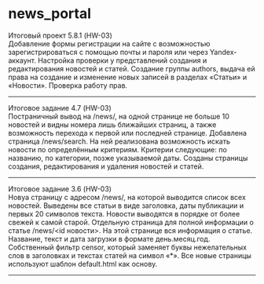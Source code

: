 # news_portal



Итоговый проект 5.8.1 (HW-03)            
Добавление формы регистрации на сайте с возможностью зарегистрироваться с помощью почты и пароля или через Yandex-аккаунт.
Настройка проверки у представлений создания и редактирования новостей и статей. Создание группы authors, выдача ей права на создание и изменение новых записей в разделах «Статьи» и «Новости».
Проверка работу прав.


-----------------------------------------------------------------------------------------------------------------


Итоговое задание 4.7 (HW-03)           
Постраничный вывод на /news/, на одной странице не больше 10 новостей и видны номера лишь ближайших страниц, а также возможность перехода к первой или последней странице.
Добавлена страница /news/search. На ней  реализована возможность искать новости по определённым критериям. Критерии  следующие:
по названию, по категории, позже указываемой даты.
 Созданы страницы создания, редактирования и удаления новостей и статей. 


-----------------------------------------------------------------------------------------------------------------




Итоговое задание 3.6 (HW-03)         
Новуа страницу с адресом /news/, на которой выводится список всех новостей.
Выведены все статьи в виде заголовка, даты публикации и первых 20 символов текста.
Новости выводятся в порядке от более свежей к самой старой.
Отдельную страница для полной информации о статье /news/<id новости>.
На этой странице вся информация о статье. Название, текст и дата загрузки в формате день.месяц.год.
Собственный фильтр censor, который заменяет буквы нежелательных слов в заголовках и текстах статей на символ «*».
Все новые страницы  используют шаблон default.html как основу.

-----------------------------------------------------------------------------------------------------------------
